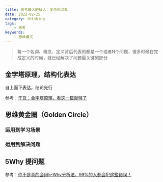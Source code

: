 ```yaml
---
title: 思考最大的敌人：复杂和混乱
date: 2022-02-25
category: thinking
tags:
    - 思考
keywords:
    - 思维模式
---
```


> 每一个名词、概念、定义背后代表的都是一个或者N个问题，很多时候在完成定义的时候，就已经解决了问题最关键的部分

## 金字塔原理，结构化表达

自上而下表达，结论先行

参考：[干货：金字塔原理，看这一篇就够了](https://zhuanlan.zhihu.com/p/46584109)

## 思维黄金圈（Golden Circle）

### 运用到学习场景


### 运用到解决问题


## 5Why 提问题

参考：[你不是真的会用5-Why分析法，99%的人都会犯这些错误！](https://www.linkedin.com/pulse/%E4%BD%A0%E4%B8%8D%E6%98%AF%E7%9C%9F%E7%9A%84%E4%BC%9A%E7%94%A85-why%E5%88%86%E6%9E%90%E6%B3%9599%E7%9A%84%E4%BA%BA%E9%83%BD%E4%BC%9A%E7%8A%AF%E8%BF%99%E4%BA%9B%E9%94%99%E8%AF%AF-luke-gao)




